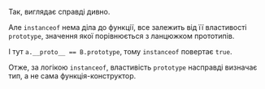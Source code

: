 Так, виглядає справді дивно.

Але `instanceof` нема діла до функції, все залежить від її властивості `prototype`, значення якої порівнюється з ланцюжком прототипів.

І тут `a.__proto__ == B.prototype`, тому `instanceof` повертає `true`.

Отже, за логікою `instanceof`, властивість `prototype` насправді визначає тип, а не сама функція-конструктор.
